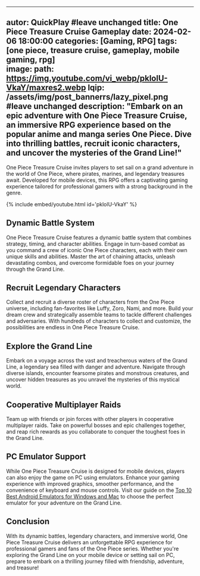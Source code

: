 
---
autor: QuickPlay #leave unchanged
title: One Piece Treasure Cruise Gameplay
date: 2024-02-06 18:00:00
categories: [Gaming, RPG]
tags: [one piece, treasure cruise, gameplay, mobile gaming, rpg]  
image: 
    path: https://img.youtube.com/vi_webp/pklolU-VkaY/maxres2.webp 
    lqip: /assets/img/post_bannerrs/lazy_pixel.png #leave unchanged
description: "Embark on an epic adventure with One Piece Treasure Cruise, an immersive RPG experience based on the popular anime and manga series One Piece. Dive into thrilling battles, recruit iconic characters, and uncover the mysteries of the Grand Line!"
---

One Piece Treasure Cruise invites players to set sail on a grand adventure in the world of One Piece, where pirates, marines, and legendary treasures await. Developed for mobile devices, this RPG offers a captivating gaming experience tailored for professional gamers with a strong background in the genre.

{% include embed/youtube.html id='pklolU-VkaY' %}

## Dynamic Battle System
One Piece Treasure Cruise features a dynamic battle system that combines strategy, timing, and character abilities. Engage in turn-based combat as you command a crew of iconic One Piece characters, each with their own unique skills and abilities. Master the art of chaining attacks, unleash devastating combos, and overcome formidable foes on your journey through the Grand Line.

## Recruit Legendary Characters
Collect and recruit a diverse roster of characters from the One Piece universe, including fan-favorites like Luffy, Zoro, Nami, and more. Build your dream crew and strategically assemble teams to tackle different challenges and adversaries. With hundreds of characters to collect and customize, the possibilities are endless in One Piece Treasure Cruise.

## Explore the Grand Line
Embark on a voyage across the vast and treacherous waters of the Grand Line, a legendary sea filled with danger and adventure. Navigate through diverse islands, encounter fearsome pirates and monstrous creatures, and uncover hidden treasures as you unravel the mysteries of this mystical world.

## Cooperative Multiplayer Raids
Team up with friends or join forces with other players in cooperative multiplayer raids. Take on powerful bosses and epic challenges together, and reap rich rewards as you collaborate to conquer the toughest foes in the Grand Line.

## PC Emulator Support
While One Piece Treasure Cruise is designed for mobile devices, players can also enjoy the game on PC using emulators. Enhance your gaming experience with improved graphics, smoother performance, and the convenience of keyboard and mouse controls. Visit our guide on the [Top 10 Best Android Emulators for Windows and Mac](https://quickplaymobile.github.io/posts/Top-10-Best-Android-Emulators-for-Windows-and-Mac/) to choose the perfect emulator for your adventure on the Grand Line.

## Conclusion
With its dynamic battles, legendary characters, and immersive world, One Piece Treasure Cruise delivers an unforgettable RPG experience for professional gamers and fans of the One Piece series. Whether you're exploring the Grand Line on your mobile device or setting sail on PC, prepare to embark on a thrilling journey filled with friendship, adventure, and treasure!

